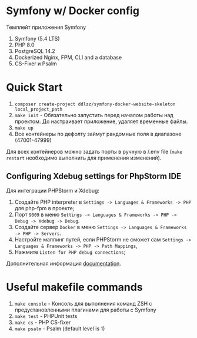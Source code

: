 # Symfony w/ Docker config

Темплейт приложения Symfony
1. Symfony (5.4 LTS)
2. PHP 8.0
3. PostgreSQL 14.2
4. Dockerized Nginx, FPM, CLI and a database
5. CS-Fixer и Psalm

# Quick Start

1. `composer create-project ddlzz/symfony-docker-website-skeleton local_project_path`
2. `make init` - Обязательно запустить перед началом работы над проектом. До настраивает приложение, удаляет временные файлы.
3. `make up`
4. Все контейнеры по дефолту займут рандомные поля в диапазоне (47001-47999)

Для всех контейнеров можно задать порты в ручную в /.env file (`make restart` необходимо выполнить для применения изменений).

## Configuring Xdebug settings for PhpStorm IDE

Для интеграции PHPStorm и Xdebug:
1. Создайте PHP interpreter в `Settings -> Languages & Frameworks -> PHP` для php-fpm в проекте;
2. Порт `9009` в меню `Settings -> Languages & Frameworks -> PHP -> Debug -> Xdebug -> Debug`.
3. Создайте сервер `Docker` в меню `Settings -> Languages & Frameworks -> PHP -> Servers`.
4. Настройте маппинг путей, если PHPStorm не сможет сам `Settings -> Languages & Frameworks -> PHP -> Path Mappings`,
5. Нажмите `Listen for PHP debug connections`;  

Дополнительная информация [documentation](https://www.jetbrains.com/help/phpstorm/debugging-with-phpstorm-ultimate-guide.html).

# Useful makefile commands

1. `make console` - Консоль для выполнения команд ZSH с предустановленными плагинами для работы с Symfony
2. `make test` - PHPUnit tests
3. `make cs` - PHP CS-fixer
4. `make psalm` - Psalm (default level is 1)

